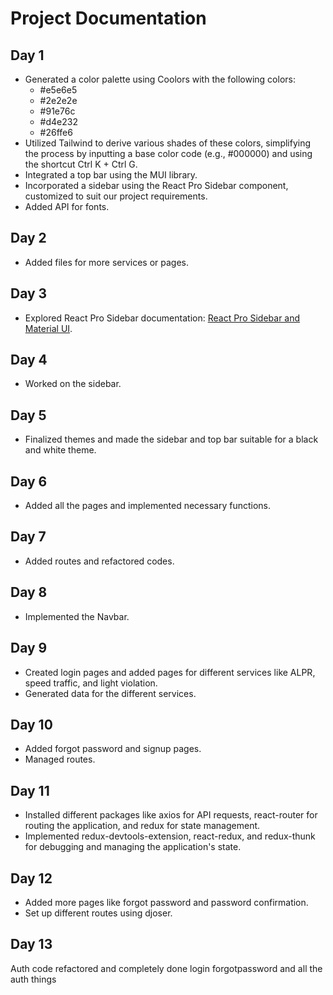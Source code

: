 # Project Documentation

## Day 1

- Generated a color palette using Coolors with the following colors:
  - #e5e6e5
  - #2e2e2e
  - #91e76c
  - #d4e232
  - #26ffe6
- Utilized Tailwind to derive various shades of these colors, simplifying the process by inputting a base color code (e.g., #000000) and using the shortcut Ctrl K + Ctrl G.
- Integrated a top bar using the MUI library.
- Incorporated a sidebar using the React Pro Sidebar component, customized to suit our project requirements.
- Added API for fonts.

## Day 2

- Added files for more services or pages.

## Day 3

- Explored React Pro Sidebar documentation: [React Pro Sidebar and Material UI](https://blog.openreplay.com/simple-sidebars-with-react-pro-sidebar-and-material-ui/).

## Day 4

- Worked on the sidebar.

## Day 5

- Finalized themes and made the sidebar and top bar suitable for a black and white theme.

## Day 6

- Added all the pages and implemented necessary functions.

## Day 7

- Added routes and refactored codes.

## Day 8

- Implemented the Navbar.

## Day 9

- Created login pages and added pages for different services like ALPR, speed traffic, and light violation.
- Generated data for the different services.

## Day 10

- Added forgot password and signup pages.
- Managed routes.

## Day 11

- Installed different packages like axios for API requests, react-router for routing the application, and redux for state management.
- Implemented redux-devtools-extension, react-redux, and redux-thunk for debugging and managing the application's state.

## Day 12

- Added more pages like forgot password and password confirmation.
- Set up different routes using djoser.

## Day 13
Auth code refactored and completely done login forgotpassword and all the auth things
